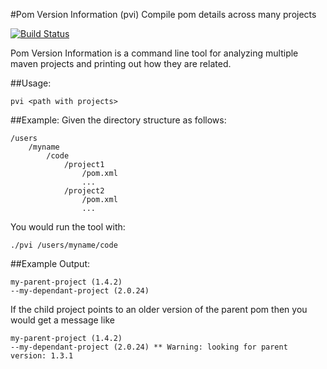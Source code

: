 #Pom Version Information (pvi)
Compile pom details across many projects

[![Build Status](https://travis-ci.org/sgoertzen/pvi.svg?branch=master)](https://travis-ci.org/sgoertzen/pvi)

Pom Version Information is a command line tool for analyzing multiple maven projects and printing out how they are related.

##Usage:
```
pvi <path with projects>
```

##Example:
Given the directory structure as follows:

```
/users
    /myname
        /code
            /project1
                /pom.xml
                ...
            /project2
                /pom.xml
                ...
```

You would run the tool with:
```
./pvi /users/myname/code
```

##Example Output:
```
my-parent-project (1.4.2)
--my-dependant-project (2.0.24)
```

If the child project points to an older version of the parent pom then you would get a message like
```
my-parent-project (1.4.2)
--my-dependant-project (2.0.24) ** Warning: looking for parent version: 1.3.1
```